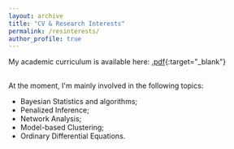 ```yaml
---
layout: archive
title: "CV & Research Interests"
permalink: /resinterests/
author_profile: true
---
```


My academic curriculum is available here: [.pdf](/files/ranciati_academic_cv.pdf){:target="_blank"}

## 
At the moment, I'm mainly involved in the following topics:
* Bayesian Statistics and algorithms;
* Penalized Inference;
* Network Analysis;
* Model-based Clustering;
* Ordinary Differential Equations.
